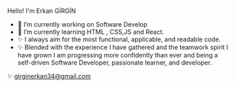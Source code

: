 
Hello! I'm  Erkan GİRGİN
* 🔭 I’m currently working on Software Develop
* 🌱 I’m currently learning HTML , CSS,JS and React.
* ✨ I always aim for the most functional, applicable, and readable code.
* ✨ Blended with the experience I have gathered and the teamwork spirit I have grown I am progressing more confidently than ever and being a self-driven Software Developer, passionate learner, and developer.

✨ girginerkan34@gmail.com

